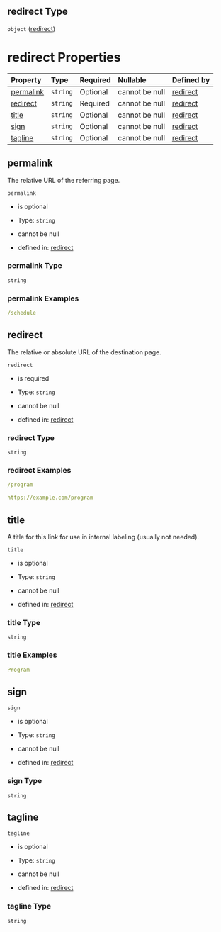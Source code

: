 ## redirect Type

`object` ([redirect](redirect.md))

# redirect Properties

| Property                | Type     | Required | Nullable       | Defined by                                                                                        |
| :---------------------- | :------- | :------- | :------------- | :------------------------------------------------------------------------------------------------ |
| [permalink](#permalink) | `string` | Optional | cannot be null | [redirect](redirect-properties-permalink.md "dogwood/redirect.schema.json#/properties/permalink") |
| [redirect](#redirect)   | `string` | Required | cannot be null | [redirect](redirect-properties-redirect.md "dogwood/redirect.schema.json#/properties/redirect")   |
| [title](#title)         | `string` | Optional | cannot be null | [redirect](redirect-properties-title.md "dogwood/redirect.schema.json#/properties/title")         |
| [sign](#sign)           | `string` | Optional | cannot be null | [redirect](redirect-properties-sign.md "dogwood/redirect.schema.json#/properties/sign")           |
| [tagline](#tagline)     | `string` | Optional | cannot be null | [redirect](redirect-properties-tagline.md "dogwood/redirect.schema.json#/properties/tagline")     |

## permalink

The relative URL of the referring page.

`permalink`

* is optional

* Type: `string`

* cannot be null

* defined in: [redirect](redirect-properties-permalink.md "dogwood/redirect.schema.json#/properties/permalink")

### permalink Type

`string`

### permalink Examples

```yaml
/schedule

```

## redirect

The relative or absolute URL of the destination page.

`redirect`

* is required

* Type: `string`

* cannot be null

* defined in: [redirect](redirect-properties-redirect.md "dogwood/redirect.schema.json#/properties/redirect")

### redirect Type

`string`

### redirect Examples

```yaml
/program

```

```yaml
https://example.com/program

```

## title

A title for this link for use in internal labeling (usually not needed).

`title`

* is optional

* Type: `string`

* cannot be null

* defined in: [redirect](redirect-properties-title.md "dogwood/redirect.schema.json#/properties/title")

### title Type

`string`

### title Examples

```yaml
Program

```

## sign



`sign`

* is optional

* Type: `string`

* cannot be null

* defined in: [redirect](redirect-properties-sign.md "dogwood/redirect.schema.json#/properties/sign")

### sign Type

`string`

## tagline



`tagline`

* is optional

* Type: `string`

* cannot be null

* defined in: [redirect](redirect-properties-tagline.md "dogwood/redirect.schema.json#/properties/tagline")

### tagline Type

`string`
